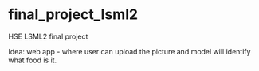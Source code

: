 # final_project_lsml2
HSE LSML2 final project


Idea: web app - where user can upload the picture and model will identify what food is it.

